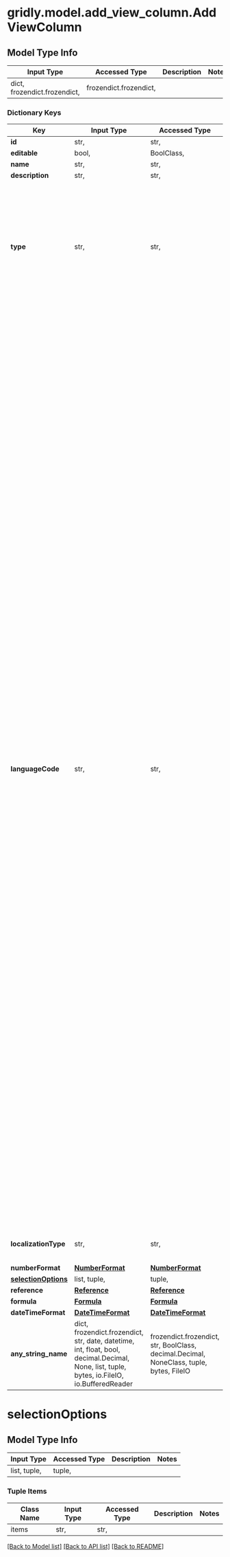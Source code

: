 # gridly.model.add_view_column.AddViewColumn

## Model Type Info
Input Type | Accessed Type | Description | Notes
------------ | ------------- | ------------- | -------------
dict, frozendict.frozendict,  | frozendict.frozendict,  |  | 

### Dictionary Keys
Key | Input Type | Accessed Type | Description | Notes
------------ | ------------- | ------------- | ------------- | -------------
**id** | str,  | str,  |  | [optional] 
**editable** | bool,  | BoolClass,  |  | [optional] 
**name** | str,  | str,  |  | [optional] 
**description** | str,  | str,  |  | [optional] 
**type** | str,  | str,  |  | [optional] must be one of ["singleLine", "multipleLines", "richText", "markdown", "singleSelection", "multipleSelections", "boolean", "number", "datetime", "files", "reference", "lookup", "language", "json", "yaml", "html", "formula", ] 
**languageCode** | str,  | str,  |  | [optional] must be one of ["enUS", "arSA", "caES", "zhCN", "zhTW", "deDE", "itIT", "jaJP", "koKR", "plPL", "ptAO", "ptBR", "ruRU", "esMX", "esLA", "esES", "bnBD", "bgBG", "zhHK", "csCZ", "daDK", "nlNL", "fiFI", "frFR", "frCA", "elGR", "heIL", "hiIN", "huHU", "idID", "jwID", "lvLV", "msMY", "noNO", "ptPT", "roRO", "skSK", "svSE", "tlPH", "thTH", "trTR", "ukUA", "urIN", "viVN", "afZA", "arAE", "arBH", "arDZ", "arEG", "arIQ", "arJO", "arKW", "arLB", "arLY", "arMA", "arOM", "arQA", "arSY", "arTN", "arYE", "azAZ", "beBY", "bsBA", "cyGB", "deAT", "deCH", "deLI", "deLU", "dvMV", "enAU", "enBZ", "enCA", "enGB", "enIE", "enJM", "enNZ", "enPH", "enTT", "enZA", "enZW", "enSG", "enIN", "enGH", "enRW", "enZM", "enKE", "enNG", "esAR", "esBO", "esCL", "esCO", "esCR", "esDO", "esEC", "esGT", "esHN", "esNI", "esPA", "esPE", "esPR", "esPY", "esSV", "esUY", "esVE", "etEE", "euES", "faIR", "foFO", "frBE", "frCH", "frLU", "frMC", "glES", "guIN", "hrBA", "hrHR", "hyAM", "isIS", "itCH", "kaGE", "kkKZ", "knIN", "kokIN", "kyKG", "ltLT", "miNZ", "mkMK", "mnMN", "mrIN", "msBN", "mtMT", "nbNO", "nlBE", "nnNO", "nsZA", "paIN", "psAR", "quBO", "quEC", "quPE", "saIN", "seFI", "seNO", "seSE", "slSI", "sqAL", "srBA", "srRS", "srME", "svFI", "swKE", "syrSY", "taIN", "teIN", "tnZA", "ttRU", "urPK", "uzUZ", "xhZA", "zhMO", "zhSG", "zuZA", "am", "hy", "az", "bn", "bs", "ca", "hr", "da", "nl", "en", "fi", "fr", "hi", "hu", "id", "it", "km", "mi", "ps", "ru", "sl", "es", "sw", "ta", "ur", "af", "et", "gl", "ja", "kk", "ky", "mk", "ms", "se", "pl", "pa", "ro", "sk", "sv", "tt", "te", "tr", "uz", "vi", "eu", "be", "cs", "de", "gu", "he", "is", "ko", "lt", "mr", "mn", "nb", "nn", "pt", "sa", "tn", "uk", "xh", "sq", "ar", "bg", "zh", "dv", "fo", "fa", "ka", "el", "kn", "lv", "mt", "qu", "sr", "si", "tl", "th", "cy", "zu", "no", ] 
**localizationType** | str,  | str,  |  | [optional] must be one of ["sourceLanguage", "targetLanguage", ] 
**numberFormat** | [**NumberFormat**](NumberFormat.md) | [**NumberFormat**](NumberFormat.md) |  | [optional] 
**[selectionOptions](#selectionOptions)** | list, tuple,  | tuple,  |  | [optional] 
**reference** | [**Reference**](Reference.md) | [**Reference**](Reference.md) |  | [optional] 
**formula** | [**Formula**](Formula.md) | [**Formula**](Formula.md) |  | [optional] 
**dateTimeFormat** | [**DateTimeFormat**](DateTimeFormat.md) | [**DateTimeFormat**](DateTimeFormat.md) |  | [optional] 
**any_string_name** | dict, frozendict.frozendict, str, date, datetime, int, float, bool, decimal.Decimal, None, list, tuple, bytes, io.FileIO, io.BufferedReader | frozendict.frozendict, str, BoolClass, decimal.Decimal, NoneClass, tuple, bytes, FileIO | any string name can be used but the value must be the correct type | [optional]

# selectionOptions

## Model Type Info
Input Type | Accessed Type | Description | Notes
------------ | ------------- | ------------- | -------------
list, tuple,  | tuple,  |  | 

### Tuple Items
Class Name | Input Type | Accessed Type | Description | Notes
------------- | ------------- | ------------- | ------------- | -------------
items | str,  | str,  |  | 

[[Back to Model list]](../../README.md#documentation-for-models) [[Back to API list]](../../README.md#documentation-for-api-endpoints) [[Back to README]](../../README.md)

